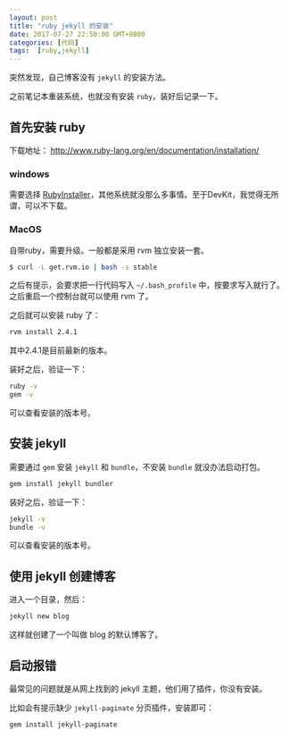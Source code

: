 ```yaml
---
layout: post
title: "ruby jekyll 的安装"
date: 2017-07-27 22:50:00 GMT+0800
categories: [代码]
tags:  [ruby,jekyll]
---
```


突然发现，自己博客没有 `jekyll` 的安装方法。

之前笔记本重装系统，也就没有安装 `ruby`，装好后记录一下。

<!-- more -->

## 首先安装 ruby

下载地址： http://www.ruby-lang.org/en/documentation/installation/

### windows

需要选择 [RubyInstaller](https://rubyinstaller.org/downloads/)，其他系统就没那么多事情。至于DevKit，我觉得无所谓，可以不下载。

### MacOS

自带ruby，需要升级。一般都是采用 rvm 独立安装一套。

``` bash
$ curl -L get.rvm.io | bash -s stable
```

之后有提示，会要求把一行代码写入 `~/.bash_profile` 中，按要求写入就行了。之后重启一个控制台就可以使用 rvm 了。

之后就可以安装 ruby 了：

```bash
rvm install 2.4.1
```

其中2.4.1是目前最新的版本。

装好之后，验证一下：

```bash
ruby -v
gem -v
```

可以查看安装的版本号。

## 安装 jekyll

需要通过 `gem` 安装 `jekyll` 和 `bundle`，不安装 `bundle` 就没办法启动打包。

```bash
gem install jekyll bundler
```

装好之后，验证一下：

```bash
jekyll -v
bundle -v
```

可以查看安装的版本号。

## 使用 jekyll 创建博客

进入一个目录，然后：

```bash
jekyll new blog
```

这样就创建了一个叫做 blog 的默认博客了。


## 启动报错

最常见的问题就是从网上找到的 jekyll 主题，他们用了插件，你没有安装。

比如会有提示缺少 `jekyll-paginate` 分页插件，安装即可：

```bash
gem install jekyll-paginate
```